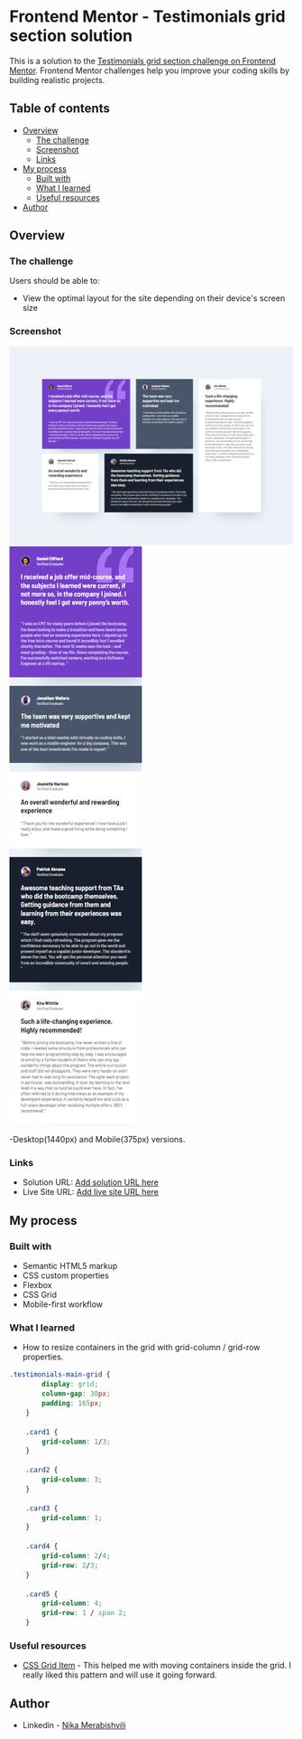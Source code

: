 # Frontend Mentor - Testimonials grid section solution

This is a solution to the [Testimonials grid section challenge on Frontend Mentor](https://www.frontendmentor.io/challenges/testimonials-grid-section-Nnw6J7Un7). Frontend Mentor challenges help you improve your coding skills by building realistic projects. 

## Table of contents

- [Overview](#overview)
  - [The challenge](#the-challenge)
  - [Screenshot](#screenshot)
  - [Links](#links)
- [My process](#my-process)
  - [Built with](#built-with)
  - [What I learned](#what-i-learned)
  - [Useful resources](#useful-resources)
- [Author](#author)

## Overview

### The challenge

Users should be able to:

- View the optimal layout for the site depending on their device's screen size

### Screenshot

![Desktop Version 1440px](./Desktop-1440.png)
![Mobile Version 375px](./Mobile-375.png)

-Desktop(1440px) and Mobile(375px) versions.

### Links

- Solution URL: [Add solution URL here](https://your-solution-url.com)
- Live Site URL: [Add live site URL here](https://your-live-site-url.com)

## My process

### Built with

- Semantic HTML5 markup
- CSS custom properties
- Flexbox
- CSS Grid
- Mobile-first workflow

### What I learned

- How to resize containers in the grid with grid-column / grid-row properties.

```css
.testimonials-main-grid {
        display: grid;
        column-gap: 30px;
        padding: 165px;
    }

    .card1 {
        grid-column: 1/3;
    }

    .card2 {
        grid-column: 3;
    }
    
    .card3 {
        grid-column: 1;
    }

    .card4 {
        grid-column: 2/4;
        grid-row: 2/3;
    }

    .card5 {
        grid-column: 4;
        grid-row: 1 / span 2;
    }

```

### Useful resources

- [CSS Grid Item](https://www.w3schools.com/css/css_grid_item.asp) - This helped me with moving containers inside the grid. I really liked this pattern and will use it going forward.

## Author

- Linkedin - [Nika Merabishvili](https://www.linkedin.com/in/nikusha-merabishvili/)

